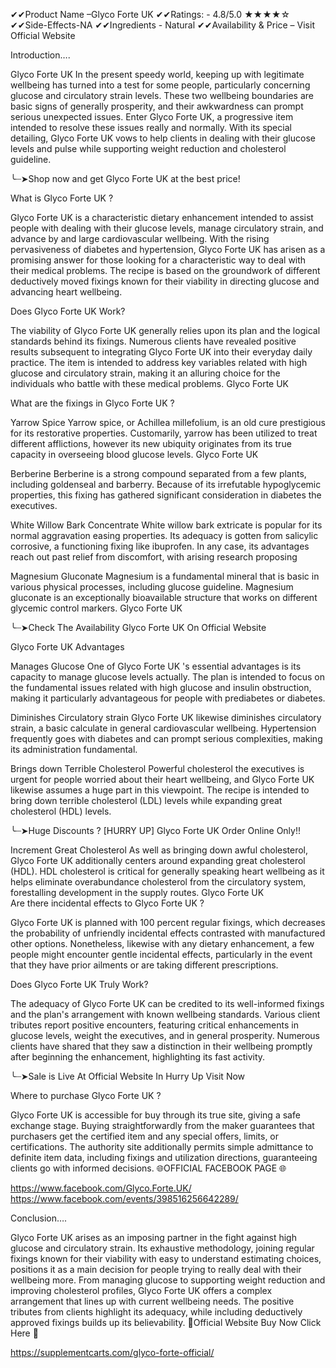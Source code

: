 ✔✔Product Name –Glyco Forte UK
✔✔Ratings: - 4.8/5.0 ★★★★☆
✔✔Side-Effects-NA
✔✔Ingredients - Natural
✔✔Availability & Price – Visit Official Website





Introduction….

Glyco Forte UK  In the present speedy world, keeping up with legitimate wellbeing has turned into a test for some people, particularly concerning glucose and circulatory strain levels. These two wellbeing boundaries are basic signs of generally prosperity, and their awkwardness can prompt serious unexpected issues. Enter Glyco Forte UK, a progressive item intended to resolve these issues really and normally. With its special detailing, Glyco Forte UK  vows to help clients in dealing with their glucose levels and pulse while supporting weight reduction and cholesterol guideline.

╰┈➤Shop now and get Glyco Forte UK at the best price!

What is Glyco Forte UK ?

Glyco Forte UK  is a characteristic dietary enhancement intended to assist people with dealing with their glucose levels, manage circulatory strain, and advance by and large cardiovascular wellbeing. With the rising pervasiveness of diabetes and hypertension, Glyco Forte UK  has arisen as a promising answer for those looking for a characteristic way to deal with their medical problems. The recipe is based on the groundwork of different deductively moved fixings known for their viability in directing glucose and advancing heart wellbeing.

Does Glyco Forte UK  Work?

The viability of Glyco Forte UK  generally relies upon its plan and the logical standards behind its fixings. Numerous clients have revealed positive results subsequent to integrating Glyco Forte UK  into their everyday daily practice. The item is intended to address key variables related with high glucose and circulatory strain, making it an alluring choice for the individuals who battle with these medical problems. Glyco Forte UK  

What are the fixings in Glyco Forte UK ?

Yarrow Spice
Yarrow spice, or Achillea millefolium, is an old cure prestigious for its restorative properties. Customarily, yarrow has been utilized to treat different afflictions, however its new ubiquity originates from its true capacity in overseeing blood glucose levels. Glyco Forte UK  

Berberine
Berberine is a strong compound separated from a few plants, including goldenseal and barberry. Because of its irrefutable hypoglycemic properties, this fixing has gathered significant consideration in diabetes the executives.

White Willow Bark Concentrate
White willow bark extricate is popular for its normal aggravation easing properties. Its adequacy is gotten from salicylic corrosive, a functioning fixing like ibuprofen. In any case, its advantages reach out past relief from discomfort, with arising research proposing

Magnesium Gluconate
Magnesium is a fundamental mineral that is basic in various physical processes, including glucose guideline. Magnesium gluconate is an exceptionally bioavailable structure that works on different glycemic control markers. Glyco Forte UK  

╰┈➤Check The Availability Glyco Forte UK On Official Website

Glyco Forte UK  Advantages

Manages Glucose
One of Glyco Forte UK 's essential advantages is its capacity to manage glucose levels actually. The plan is intended to focus on the fundamental issues related with high glucose and insulin obstruction, making it particularly advantageous for people with prediabetes or diabetes.

Diminishes Circulatory strain
Glyco Forte UK  likewise diminishes circulatory strain, a basic calculate in general cardiovascular wellbeing. Hypertension frequently goes with diabetes and can prompt serious complexities, making its administration fundamental.

Brings down Terrible Cholesterol
Powerful cholesterol the executives is urgent for people worried about their heart wellbeing, and Glyco Forte UK  likewise assumes a huge part in this viewpoint. The recipe is intended to bring down terrible cholesterol (LDL) levels while expanding great cholesterol (HDL) levels.

╰┈➤Huge Discounts ? [HURRY UP] Glyco Forte UK Order Online Only!!

Increment Great Cholesterol
As well as bringing down awful cholesterol, Glyco Forte UK  additionally centers around expanding great cholesterol (HDL). HDL cholesterol is critical for generally speaking heart wellbeing as it helps eliminate overabundance cholesterol from the circulatory system, forestalling development in the supply routes.  Glyco Forte UK  
Are there incidental effects to Glyco Forte UK ?

Glyco Forte UK  is planned with 100 percent regular fixings, which decreases the probability of unfriendly incidental effects contrasted with manufactured other options. Nonetheless, likewise with any dietary enhancement, a few people might encounter gentle incidental effects, particularly in the event that they have prior ailments or are taking different prescriptions.

Does Glyco Forte UK  Truly Work?

The adequacy of Glyco Forte UK  can be credited to its well-informed fixings and the plan's arrangement with known wellbeing standards. Various client tributes report positive encounters, featuring critical enhancements in glucose levels, weight the executives, and in general prosperity. Numerous clients have shared that they saw a distinction in their wellbeing promptly after beginning the enhancement, highlighting its fast activity.

╰┈➤Sale is Live At Official Website In Hurry Up Visit Now

Where to purchase Glyco Forte UK ?

Glyco Forte UK  is accessible for buy through its true site, giving a safe exchange stage. Buying straightforwardly from the maker guarantees that purchasers get the certified item and any special offers, limits, or certifications. The authority site additionally permits simple admittance to definite item data, including fixings and utilization directions, guaranteeing clients go with informed decisions.
🌐OFFICIAL FACEBOOK PAGE 🌐

https://www.facebook.com/Glyco.Forte.UK/
https://www.facebook.com/events/398516256642289/

Conclusion….

Glyco Forte UK  arises as an imposing partner in the fight against high glucose and circulatory strain. Its exhaustive methodology, joining regular fixings known for their viability with easy to understand estimating choices, positions it as a main decision for people trying to really deal with their wellbeing more. From managing glucose to supporting weight reduction and improving cholesterol profiles, Glyco Forte UK  offers a complex arrangement that lines up with current wellbeing needs. The positive tributes from clients highlight its adequacy, while including deductively approved fixings builds up its believability.
💊Official Website Buy Now Click Here 💊

https://supplementcarts.com/glyco-forte-official/
